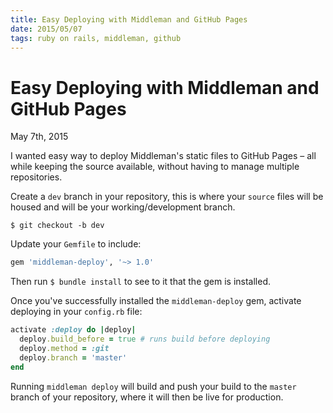 ```yaml
---
title: Easy Deploying with Middleman and GitHub Pages
date: 2015/05/07
tags: ruby on rails, middleman, github
---
```


# Easy Deploying with Middleman and GitHub Pages
<time>May 7th, 2015</time>

I wanted easy way to deploy Middleman's static files to GitHub Pages – all while keeping the source available, without having to manage multiple repositories.

Create a `dev` branch in your repository, this is where your `source` files will be housed and will be your working/development branch.

```programming
$ git checkout -b dev
```

Update your `Gemfile` to include:

```ruby
gem 'middleman-deploy', '~> 1.0'
```

Then run `$ bundle install` to see to it that the gem is installed.


Once you've successfully installed the `middleman-deploy` gem, activate deploying in your `config.rb` file:

```ruby
activate :deploy do |deploy|
  deploy.build_before = true # runs build before deploying
  deploy.method = :git
  deploy.branch = 'master'
end
```

Running `middleman deploy` will build and push your build to the `master` branch of your repository, where it will then be live for production.